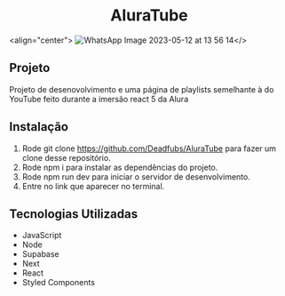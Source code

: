 <h1 align="center"> AluraTube </h1>

<align="center"> ![WhatsApp Image 2023-05-12 at 13 56 14](https://github.com/Deadfubs/AluraTube/assets/74834392/7545dd9e-7514-4693-b42a-0ce535892e16)</>


## Projeto
Projeto de desenovolvimento e uma página de playlists semelhante à do YouTube feito durante a imersão react 5 da Alura

## Instalação
1. Rode git clone https://github.com/Deadfubs/AluraTube para fazer um clone desse repositório.
2. Rode npm i para instalar as dependências do projeto.
3. Rode npm run dev para iniciar o servidor de desenvolvimento.
4. Entre no link que aparecer no terminal.

## Tecnologias Utilizadas
 - JavaScript
 - Node
 - Supabase
 - Next
 - React
 - Styled Components



